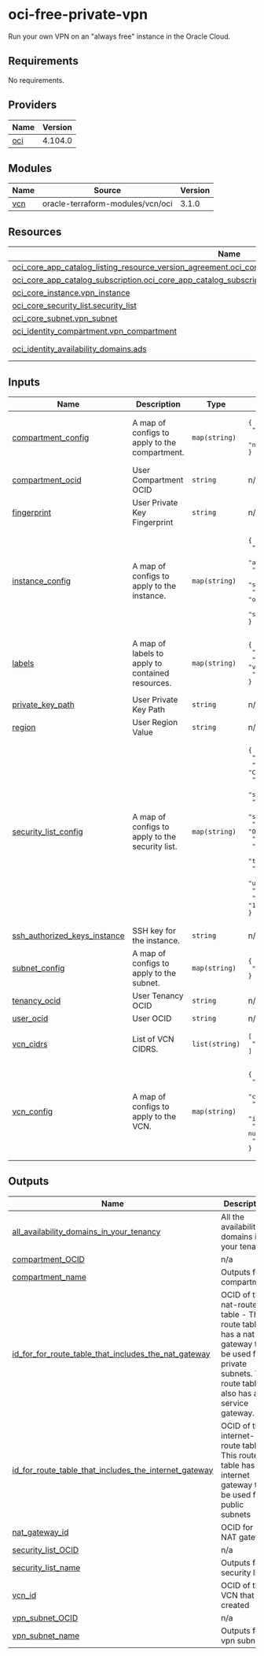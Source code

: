 # oci-free-private-vpn
Run your own VPN on an "always free" instance in the Oracle Cloud.

<!-- BEGIN_TF_DOCS -->
## Requirements

No requirements.

## Providers

| Name | Version |
|------|---------|
| <a name="provider_oci"></a> [oci](#provider\_oci) | 4.104.0 |

## Modules

| Name | Source | Version |
|------|--------|---------|
| <a name="module_vcn"></a> [vcn](#module\_vcn) | oracle-terraform-modules/vcn/oci | 3.1.0 |

## Resources

| Name | Type |
|------|------|
| [oci_core_app_catalog_listing_resource_version_agreement.oci_core_app_catalog_listing_resource_version_agreement](https://registry.terraform.io/providers/hashicorp/oci/latest/docs/resources/core_app_catalog_listing_resource_version_agreement) | resource |
| [oci_core_app_catalog_subscription.oci_core_app_catalog_subscription](https://registry.terraform.io/providers/hashicorp/oci/latest/docs/resources/core_app_catalog_subscription) | resource |
| [oci_core_instance.vpn_instance](https://registry.terraform.io/providers/hashicorp/oci/latest/docs/resources/core_instance) | resource |
| [oci_core_security_list.security_list](https://registry.terraform.io/providers/hashicorp/oci/latest/docs/resources/core_security_list) | resource |
| [oci_core_subnet.vpn_subnet](https://registry.terraform.io/providers/hashicorp/oci/latest/docs/resources/core_subnet) | resource |
| [oci_identity_compartment.vpn_compartment](https://registry.terraform.io/providers/hashicorp/oci/latest/docs/resources/identity_compartment) | resource |
| [oci_identity_availability_domains.ads](https://registry.terraform.io/providers/hashicorp/oci/latest/docs/data-sources/identity_availability_domains) | data source |

## Inputs

| Name | Description | Type | Default | Required |
|------|-------------|------|---------|:--------:|
| <a name="input_compartment_config"></a> [compartment\_config](#input\_compartment\_config) | A map of configs to apply to the compartment. | `map(string)` | <pre>{<br>  "description": "Compartment for VPN resources.",<br>  "name": "vpn_compartment"<br>}</pre> | no |
| <a name="input_compartment_ocid"></a> [compartment\_ocid](#input\_compartment\_ocid) | User Compartment OCID | `string` | n/a | yes |
| <a name="input_fingerprint"></a> [fingerprint](#input\_fingerprint) | User Private Key Fingerprint | `string` | n/a | yes |
| <a name="input_instance_config"></a> [instance\_config](#input\_instance\_config) | A map of configs to apply to the instance. | `map(string)` | <pre>{<br>  "assign_private_dns_record": "true",<br>  "assign_public_ip": "true",<br>  "display_name": "vpn_instance",<br>  "shape": "VM.Standard.E2.1.Micro",<br>  "source_id": "ocid1.image.oc1..aaaaaaaa4ozqggnywlp3e3wzvu5x3aoohkt6cwm2pumgpn2tlzroj756azma",<br>  "source_type": "image"<br>}</pre> | no |
| <a name="input_labels"></a> [labels](#input\_labels) | A map of labels to apply to contained resources. | `map(string)` | <pre>{<br>  "subnet_display_name": "vpn_subnet",<br>  "vcn_dns_label": "vpnvcn",<br>  "vcn_name": "vpn_vcn"<br>}</pre> | no |
| <a name="input_private_key_path"></a> [private\_key\_path](#input\_private\_key\_path) | User Private Key Path | `string` | n/a | yes |
| <a name="input_region"></a> [region](#input\_region) | User Region Value | `string` | n/a | yes |
| <a name="input_security_list_config"></a> [security\_list\_config](#input\_security\_list\_config) | A map of configs to apply to the security list. | `map(string)` | <pre>{<br>  "destination": "0.0.0.0/0",<br>  "destination_type": "CIDR_BLOCK",<br>  "display_name": "security_list_for_subnet",<br>  "source": "0.0.0.0/0",<br>  "source_type": "CIDR_BLOCK",<br>  "ssh_description": "SSH tunnel to OpenVPN",<br>  "tcp_description": "OpenVPN",<br>  "tcp_max": "943",<br>  "tcp_min": "443",<br>  "tcp_protocol": "6",<br>  "udp_description": "OpenVPN VPN tunnel",<br>  "udp_max": "1194",<br>  "udp_min": "1194",<br>  "udp_protocol": "17"<br>}</pre> | no |
| <a name="input_ssh_authorized_keys_instance"></a> [ssh\_authorized\_keys\_instance](#input\_ssh\_authorized\_keys\_instance) | SSH key for the instance. | `string` | n/a | yes |
| <a name="input_subnet_config"></a> [subnet\_config](#input\_subnet\_config) | A map of configs to apply to the subnet. | `map(string)` | <pre>{<br>  "cidr_block": "10.0.0.0/24"<br>}</pre> | no |
| <a name="input_tenancy_ocid"></a> [tenancy\_ocid](#input\_tenancy\_ocid) | User Tenancy OCID | `string` | n/a | yes |
| <a name="input_user_ocid"></a> [user\_ocid](#input\_user\_ocid) | User OCID | `string` | n/a | yes |
| <a name="input_vcn_cidrs"></a> [vcn\_cidrs](#input\_vcn\_cidrs) | List of VCN CIDRS. | `list(string)` | <pre>[<br>  "10.0.0.0/16"<br>]</pre> | no |
| <a name="input_vcn_config"></a> [vcn\_config](#input\_vcn\_config) | A map of configs to apply to the VCN. | `map(string)` | <pre>{<br>  "create_internet_gateway": true,<br>  "create_nat_gateway": false,<br>  "create_service_gateway": false,<br>  "internet_gateway_route_rules": null,<br>  "local_peering_gateways": null,<br>  "nat_gateway_route_rules": null<br>}</pre> | no |

## Outputs

| Name | Description |
|------|-------------|
| <a name="output_all_availability_domains_in_your_tenancy"></a> [all\_availability\_domains\_in\_your\_tenancy](#output\_all\_availability\_domains\_in\_your\_tenancy) | All the availability domains in your tenancy |
| <a name="output_compartment_OCID"></a> [compartment\_OCID](#output\_compartment\_OCID) | n/a |
| <a name="output_compartment_name"></a> [compartment\_name](#output\_compartment\_name) | Outputs for compartment |
| <a name="output_id_for_for_route_table_that_includes_the_nat_gateway"></a> [id\_for\_for\_route\_table\_that\_includes\_the\_nat\_gateway](#output\_id\_for\_for\_route\_table\_that\_includes\_the\_nat\_gateway) | OCID of the nat-route table - This route table has a nat gateway to be used for private subnets. This route table also has a service gateway. |
| <a name="output_id_for_route_table_that_includes_the_internet_gateway"></a> [id\_for\_route\_table\_that\_includes\_the\_internet\_gateway](#output\_id\_for\_route\_table\_that\_includes\_the\_internet\_gateway) | OCID of the internet-route table. This route table has an internet gateway to be used for public subnets |
| <a name="output_nat_gateway_id"></a> [nat\_gateway\_id](#output\_nat\_gateway\_id) | OCID for NAT gateway |
| <a name="output_security_list_OCID"></a> [security\_list\_OCID](#output\_security\_list\_OCID) | n/a |
| <a name="output_security_list_name"></a> [security\_list\_name](#output\_security\_list\_name) | Outputs for security list |
| <a name="output_vcn_id"></a> [vcn\_id](#output\_vcn\_id) | OCID of the VCN that is created |
| <a name="output_vpn_subnet_OCID"></a> [vpn\_subnet\_OCID](#output\_vpn\_subnet\_OCID) | n/a |
| <a name="output_vpn_subnet_name"></a> [vpn\_subnet\_name](#output\_vpn\_subnet\_name) | Outputs for vpn subnet |
<!-- END_TF_DOCS -->